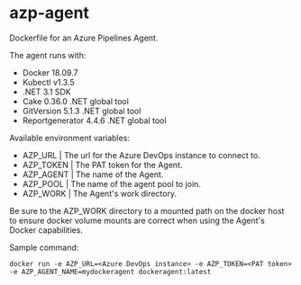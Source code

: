 # azp-agent

Dockerfile for an Azure Pipelines Agent.

The agent runs with:
* Docker 18.09.7
* Kubectl v1.3.5
* .NET 3.1 SDK
* Cake 0.36.0 .NET global tool
* GitVersion 5.1.3 .NET global tool
* Reportgenerator 4.4.6 .NET global tool

Available environment variables:

* AZP_URL   | The url for the Azure DevOps instance to connect to.
* AZP_TOKEN | The PAT token for the Agent.
* AZP_AGENT | The name of the Agent.
* AZP_POOL | The name of the agent pool to join.
* AZP_WORK | The Agent's work directory. 


Be sure to the AZP_WORK directory to a mounted path on the docker host to ensure docker volume mounts are correct when using the Agent's Docker capabilities.


Sample command:

`docker run -e AZP_URL=<Azure DevOps instance> -e AZP_TOKEN=<PAT token> -e AZP_AGENT_NAME=mydockeragent dockeragent:latest`
